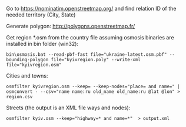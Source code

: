 Go to https://nominatim.openstreetmap.org/ and find relation ID of the needed territory (City, State)

Generate polygon: http://polygons.openstreetmap.fr/

Get region *.osm from the country file assuming osmosis binaries are installed in bin folder (win32):
```
bin\osmosis.bat --read-pbf-fast file="ukraine-latest.osm.pbf" --bounding-polygon file="kyivregion.poly" --write-xml file="kyivregion.osm"
```
Cities and towns:

```
osmfilter kyivregion.osm --keep= --keep-nodes="place= and name=" | osmconvert - --csv="name name:ru old_name old_name:ru @lat @lon" > region.csv
```

Streets (the output is an XML file ways and nodes):

```
osmfilter kyiv.osm --keep="highway=* and name=*"  > output.xml
```
